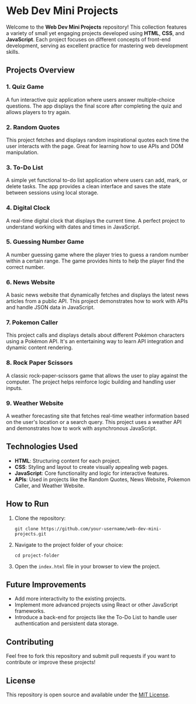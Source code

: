 <h1>Web Dev Mini Projects</h1>

<p>Welcome to the <strong>Web Dev Mini Projects</strong> repository! This collection features a variety of small yet engaging projects developed using <strong>HTML</strong>, <strong>CSS</strong>, and <strong>JavaScript</strong>. Each project focuses on different concepts of front-end development, serving as excellent practice for mastering web development skills.</p>

<h2>Projects Overview</h2>

<h3>1. Quiz Game</h3>
<p>A fun interactive quiz application where users answer multiple-choice questions. The app displays the final score after completing the quiz and allows players to try again.</p>

<h3>2. Random Quotes</h3>
<p>This project fetches and displays random inspirational quotes each time the user interacts with the page. Great for learning how to use APIs and DOM manipulation.</p>

<h3>3. To-Do List</h3>
<p>A simple yet functional to-do list application where users can add, mark, or delete tasks. The app provides a clean interface and saves the state between sessions using local storage.</p>

<h3>4. Digital Clock</h3>
<p>A real-time digital clock that displays the current time. A perfect project to understand working with dates and times in JavaScript.</p>

<h3>5. Guessing Number Game</h3>
<p>A number guessing game where the player tries to guess a random number within a certain range. The game provides hints to help the player find the correct number.</p>

<h3>6. News Website</h3>
<p>A basic news website that dynamically fetches and displays the latest news articles from a public API. This project demonstrates how to work with APIs and handle JSON data in JavaScript.</p>

<h3>7. Pokemon Caller</h3>
<p>This project calls and displays details about different Pokémon characters using a Pokémon API. It's an entertaining way to learn API integration and dynamic content rendering.</p>

<h3>8. Rock Paper Scissors</h3>
<p>A classic rock-paper-scissors game that allows the user to play against the computer. The project helps reinforce logic building and handling user inputs.</p>

<h3>9. Weather Website</h3>
<p>A weather forecasting site that fetches real-time weather information based on the user's location or a search query. This project uses a weather API and demonstrates how to work with asynchronous JavaScript.</p>

<h2>Technologies Used</h2>

<ul>
  <li><strong>HTML</strong>: Structuring content for each project.</li>
  <li><strong>CSS</strong>: Styling and layout to create visually appealing web pages.</li>
  <li><strong>JavaScript</strong>: Core functionality and logic for interactive features.</li>
  <li><strong>APIs</strong>: Used in projects like the Random Quotes, News Website, Pokemon Caller, and Weather Website.</li>
</ul>

<h2>How to Run</h2>

<ol>
  <li>Clone the repository:
    <pre><code>git clone https://github.com/your-username/web-dev-mini-projects.git</code></pre>
  </li>
  <li>Navigate to the project folder of your choice:
    <pre><code>cd project-folder</code></pre>
  </li>
  <li>Open the <code>index.html</code> file in your browser to view the project.</li>
</ol>

<h2>Future Improvements</h2>

<ul>
  <li>Add more interactivity to the existing projects.</li>
  <li>Implement more advanced projects using React or other JavaScript frameworks.</li>
  <li>Introduce a back-end for projects like the To-Do List to handle user authentication and persistent data storage.</li>
</ul>

<h2>Contributing</h2>

<p>Feel free to fork this repository and submit pull requests if you want to contribute or improve these projects!</p>

<h2>License</h2>

<p>This repository is open source and available under the <a href="LICENSE">MIT License</a>.</p>
